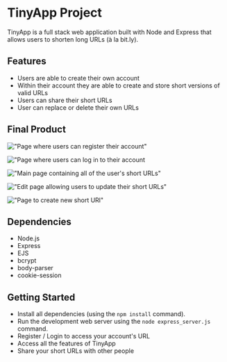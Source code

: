 # TinyApp Project

TinyApp is a full stack web application built with Node and Express that allows users to shorten long URLs (à la bit.ly).

## Features 

- Users are able to create their own account
- Within their account they are able to create and store short versions of valid URLs
- Users can share their short URLs
- User can replace or delete their own URLs

## Final Product

!["Page where users can register their account"]()

!["Page where users can log in to their account]()

!["Main page containing all of the user's short URLs"]()

!["Edit page allowing users to update their short URLs"]()

!["Page to create new short URl"]()

## Dependencies

- Node.js
- Express
- EJS
- bcrypt
- body-parser
- cookie-session

## Getting Started

- Install all dependencies (using the `npm install` command).
- Run the development web server using the `node express_server.js` command.
- Register / Login to access your account's URL
- Access all the features of TinyApp
- Share your short URLs with other people